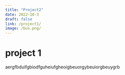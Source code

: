 ```yaml
---
title: "Project2"
date: 2022-10-3
draft: false
link: /project1/
image: /bus.png/
---
```


# project 1

aergfbduifgbiodfguheiufgheoigbeuorgybeuiorgbeuygrb
